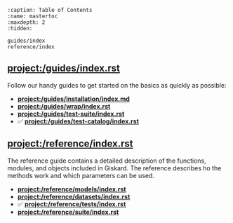```{toctree}
:caption: Table of Contents
:name: mastertoc
:maxdepth: 2
:hidden:

guides/index
reference/index
```

## <project:/guides/index.rst>

Follow our handy guides to get started on the basics as quickly as possible:

- **<project:/guides/installation/index.md>**
- **<project:/guides/wrap/index.rst>**
- **<project:/guides/test-suite/index.rst>**
- ✅ **<project:/guides/test-catalog/index.rst>**

## <project:/reference/index.rst>

The reference guide contains a detailed description of the functions, modules, and objects included in Giskard.
The reference describes ho the methods work and which parameters can be used.

- **<project:/reference/models/index.rst>**
- **<project:/reference/datasets/index.rst>**
- ✅ **<project:/reference/tests/index.rst>**
- **<project:/reference/suite/index.rst>**